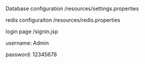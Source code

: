 Database configuration
/resources/settings.properties

redis configuraiton
/resources/redis.properties

login page
/signin.jsp


username: Admin

password: 12345678
